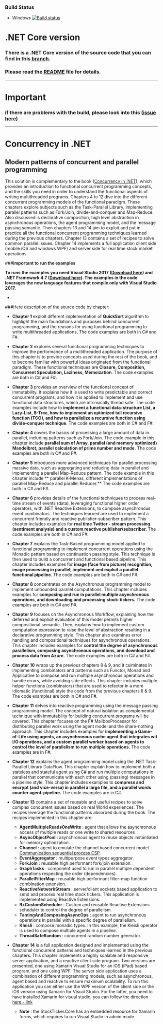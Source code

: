 ### Build Status

* Windows [![Build status](https://ci.appveyor.com/api/projects/status/uq2bru4oqhixeipg?svg=true)](https://ci.appveyor.com/project/rikace/fconcbook)


# .NET Core version
### There is a .NET Core version of the source code that you can find in this [branch](https://github.com/rikace/fConcBook/tree/dotnet_core). 
### Please read the [README](https://github.com/rikace/fConcBook/blob/dotnet_core/README.md) file for details.

-------

# Important
### if there are problems with the build, please look into this ([issue here](https://github.com/Microsoft/visualfsharp/issues/5576))
-------


# Concurrency in .NET 
## Modern patterns of concurrent and parallel programming 

This solution is complementary to the book ([Concurrency in .NET](https://www.manning.com/books/concurrency-in-dot-net)), which provides an introduction to functional concurrent programming concepts, and the skills you need in order to understand the functional aspects of writing multithreaded programs.
Chapters 4 to 12 dive into the different concurrent programming models of the functional paradigm. These chapters explore subjects such as the Task-Parallel Library, implementing parallel patterns such as Fork/Join, divide-and-conquer and Map-Reduce.  Also discussed is declarative composition, high level abstraction in asynchronous operations, the agent programming model, and the message passing semantic.
Then chapters 13 and 14 aim to exploit and put in practice all the functional concurrent programming techniques learned during the previous chapters. Chapter 13 contains a set of recipes to solve common parallel issues. Chapter 14 implements a full application client side (mobile iOS and windows WPF) and server side for real time stock market operations.

###**Important to run the examples**

**To runs the examples you need Visual Studio 2017 ([Download here](https://www.visualstudio.com)) and .NET Framework 4.7 ([Download here](https://www.microsoft.com/en-us/download/details.aspx?id=55170)). The examples in the code leverages the new language features that compile only with Visual Studio 2017.**

-

###Here description of the source code by chapter:

- **Chapter 1** exploit different implementation of **QuickSort** algorithm to highlight the main foundations and purposes behind concurrent programming, and the reasons for using functional programming to write multithreaded applications. The code examples are both in C# and F#.

- **Chapter 2** explores several functional programming techniques to improve the performance of a multithreaded application. The purpose of this chapter is to provide concepts used during the rest of the book, and to become familiar with powerful ideas originated from the functional paradigm. These functional techniques are **Closure, Composition, Concurrent Speculation, Laziness, Memoization**. The code examples are both in C# and F#.

- **Chapter 3** provides an overview of the functional concept of immutability. It explains how it is used to write predictable and correct concurrent programs, and how it is applied to implement and use functional data structures, which are intrinsically thread safe. The code examples include how to **implement a functional data-structure List, a Lazy-List, B-Tree, how to implement an optimized tail recursive function (TCO), and how to parallelize a recursive function using divide-conquer technique**. The code examples are both in C# and F#.

- **Chapter 4** covers the basics of processing a large amount of data in parallel, including patterns such as Fork/Join. The code example in this chapter include **parallel sum of Array, parallel (and memory optimized) Mandelbrot, parallel calculation of prime number and mode.** The code examples are both in C# and F#.

- **Chapter 5** introduces more advanced techniques for parallel processing massive data, such as aggregating and reducing data in parallel and implementing a parallel Map-Reduce pattern. The code example in this chapter include ** parallel K-Menas, different implementations of parallel Map-Reduce and parallel Reducer.** The code examples are both in C# and F#.
	
- **Chapter 6** provides details of the functional techniques to process real-time stream of events (data), leveraging functional higher order operators, with .NET Reactive Extensions, to compose asynchronous event combinators. The techniques learned are used to implement a concurrent friendly and reactive publisher-subscriber pattern. This chapter includes examples for **real time Twitter - stream processing (sentiment analysis) and a custom reactive publisher/subscriber.** The code examples are both in C# and F#.

- **Chapter 7** explains the Task-Based programming model applied to functional programming to implement concurrent operations using the Monadic pattern based on continuation passing style. This technique is then used to build a concurrent and functional based pipeline. This chapter includes examples for **image (face from picture) recognition, image processing in parallel, implement and exploit a parallel functional pipeline**. The code examples are both in C# and F#.

- **Chapter 8** concentrates on the Asynchronous programming model to implement unbounded parallel computations.  This chapter includes examples for **composing and run in parallel multiple asynchronous operations, and downloading and processing stock-tickers.** The code examples are both in C# and F#.

- **Chapter 9** focuses on the Asynchronous Workflow, explaining how the deferred and explicit evaluation of this model permits higher compositional semantic. Then, explains how to implement custom computation expression to raise the level of abstraction resulting in a declarative programming style.
This chapter also examines error handling and compositional techniques for asynchronous operations. 
This chapter includes examples for **control the degree of asynchronous parallelism, composing asynchronous operations, and download and process data from Azure.** The code examples are both in C# and F#.

- **Chapter 10** wraps up the previous chapters 8 & 9, and it culminates in implementing combinators and patterns such as Functor, Monad and Applicative to compose and run multiple asynchronous operations and handle errors, while avoiding side effects. This chapter includes multiple helper functions (combinators) that are used to refactor in a more idiomatic (functional) style the code from the previous chapters 8 & 9. The code examples are both in C# and F#.

- **Chapter 11** delves into reactive programming using the message passing programming model.  The concept of natural isolation as complemental technique with immutability for building concurrent programs will be covered. This chapter focuses on the F# MailboxProcessor for distributing parallel work using the agent model and the share-nothing approach. This chapter includes examples for **implementing a Game-of-Life using agents, an asynchronous cache agent that integrates wit I/O operations, and a custom parallel worker based on agents to control the level of parallelism to run multiple operations.** The code examples are in F#.

- **Chapter 12** explains the agent programming model using the .NET Task-Parallel Library DataFlow. This chapter explain how to implement both a stateless and stateful agent using C# and run multiple computations in parallel that communicate with each other using (passing) messages in a pipeline style. This chapter includes examples to **compress and encrypt (and vice-versa) in parallel a large file, and a parallel words counter agent-pipeline.** The code examples are in C#.
 
- **Chapter 13** contains a set of reusable and useful recipes to solve complex concurrent issues based on real World experiences. The recipes leverage the functional patterns absorbed during the book. The recipes implemented in this chapter are:
	- **AgentMultipleReadsOneWrite** : agent that allows the asynchronous access of multiple reads or one write to shared resources 
	- **AsyncObjectPool** : asynchronous agent to reuse objects instantiated for memory optimization.
	- **Channel** : agent to emulate the channel based concurrent model - [Communication sequential process CSP](https://en.wikipedia.org/wiki/Communicating_sequential_processes).
	- **EventAggregator** : multipurpose event types aggregator.
	- **ForkJoin** : reusable high performant fork/join extension.
	- **GraphTasks** : component used to run in parallel multiple dependent operations respecting the order (dependencies).
	- **ParallelFilterMap** : reusable high performant filter-map function combination extension.
	- **ReactiveNetworkStream** : server/client sockets based application to send and process real time stock tickers. This application is implemented using Reactive Extensions.
	- **RxCustomScheduler** : Custom and reusable Reactive Extensions scheduler to control the degree of parallelism 
	- **TamingAndComposingAsyncOps** : agent to run asynchronous operations in parallel with a specific degree of parallelism.
	- **Kleisli** : compose monadic types. In this example, the Kleisli operator is used to compose multiple agents in a pipeline.
	- **ThreadSafeRandom** : concurrent random number generator.

- **Chapter 14** is a full application designed and implemented using the functional concurrent patterns and techniques learned in the previous chapters. This chapter implements a highly scalable and responsive server application, and a reactive client side program. Two versions are presented, one using Xamarin Visual Studio for an iOS (iPad) based program, and one using WPF. The server side application uses a combination of different programming models, such as asynchronous, agent based and reactive to ensure maximum scalability. To run this application you can either use the WPF version of the client side or the iOS version using Xamarin for Visual Studio. For the latter, you need to have installed Xamarin for visual studio, you can follow the direction [here - link](https://developer.xamarin.com/guides/cross-platform/getting_started/installation/windows/)
	- **Note** : the StockTicker.Core has an embedded resource for Xamarin forms, which requires to run Visual Studio in admin mode 
